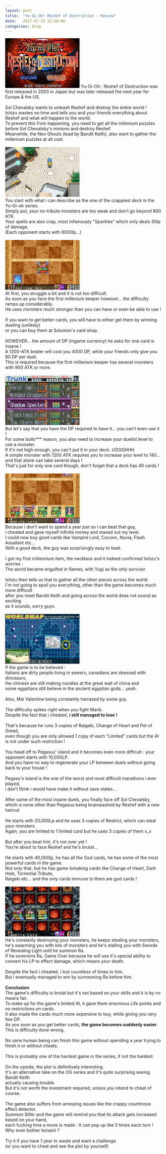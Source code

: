 ```yaml
---
layout: post
title:  "Yu-Gi-Oh! Reshef of Destruction - Review"
date:   2017-07-15 22:30:00
categories: blog
---
```

<img src="/images/reshef-5.png">
Yu-Gi-Oh : Reshef of Destruction was first released in 2003 in Japan but was later released the next year
for Europe & the US.<br>
<br>
Sol Chevalsky wants to unleash Reshef and destroy the entire world !<br>
Ishizu wastes no time and tells you and your friends everything about Reshef and what will happen to the world.<br>
To prevent this from happening, you need to get all the millenium puzzles before Sol Chevalsky's minions
and destroy Reshef.<br>
Meanwhile, the Neo Ghouls (lead by Bandit Keith), also want to gather the millenium puzzles at all cost.<br>
<br>
<img src="/images/reshef-0.png">
<br>
You start with what i can describe as the one of the crappiest deck in the Yu-Gi-oh series.<br>
Simply put, your no-tribute monsters are too weak and don't go beyond 800 ATK.<br>
Your spells are also crap, most infamously "Sparkles" which only deals 50lp of damage.<br>
(Each opponent starts with 8000lp...)<br>
<br>
<img src="/images/reshef-4.png">
<br>
At first, you struggle a bit and it is not too difficult.<br>
As soon as you face the first millenium keeper however... the difficulty ramps up considerably.<br>
He uses monsters much stronger than you can have or even be able to use !<br>
<br>
If you want to get better cards, you will have to either get them by winning dueling (unlikely)<br>
or you can buy them at Solumon's card shop.
<br>
<br>
HOWEVER... the amount of DP (ingame currency) he asks for one card is insane !<br>
A 1200-ATK beater will cost you 4000 DP, while your friends only give you 80 DP per duel.<br>
This is required because the first millenium keeper has several monsters with 900 ATK or more.<br>
<br>
<img src="/images/reshef-2.png">
<br>
But let's say that you have the DP required to have it... you can't even use it !<br>
For some bulls*** reason, you also need to increase your duelist level to use a monster.<br>
If it's not high enough, you can't put it in your deck. UGGGHHH<br>
A simple monster with 1200 ATK requires you to increase your level to 140...<br>
and that alone can take several days !<br>
That's just for only one card though, don't forget that a deck has 40 cards !<br>
<br>
<img src="/images/reshef-3.png">
<br>
Because i don't want to spend a year just so i can beat that guy, <br>
i cheated and gave myself infinite money and maxed out my level.<br>
I could now buy good cards like Vampire Lord, Cocoon, Nuvia, Flash Assailant etc...<br>
With a good deck, the guy was surprisingly easy to beat.<br>
<br>
I got my first millennium item, the necklace and it indeed confirmed Ishizu's worries :<br>
The world became engulfed in flames, with Yugi as the only survivor.<br>
<br>
Ishizu then tells us that to gather all the other pieces across the world.<br>
I'm not going to spoil you everything, other than the game becomes much more difficult<br>
after you meet Bandit Keith and going across the world does not sound as exciting<br>
as it sounds, sorry guys.<br>
<br>
<img src="/images/reshef-7.png">
<br>
If the game is to be believed :<br>
Italians are dirty people living in sewers,  canadians are obessed with dinosaurs, <br>
the chinese are still making noodles at the great wall of china and <br>
some egyptians still believe in the ancient egyptian gods... yeah.<br>
<br>
Also, Mai Valentine being constantly harrased by some guy.<br>
<br>
The difficulty spikes right when you fight Marik.<br>
Despite the fact that i cheated, <b>i still managed to lose !</b><br>
<br>
That's because he runs 3 copies of Raigeki, Change of Heart and Pot of Greed,<br>
even though you are only allowed 1 copy of each "Limited" cards but the AI is not under such restriction !<br>
<br>
You head off to Pegasus' island and it becomes even more difficult : your opponent starts with 10,000LP.<br>
And you have no way to regenerate your LP between duels without going back to your house !<br>
<br>
Pegasu's island is the one of the worst and most difficult marathons i ever played,<br>
i don't think i would have make it without save states...<br>
<br>
After some of the most insane duels, you finally face off Sol Chevalsky,<br>
which is none other than Pegasus being brainwashed by Reshef with a new haircut.<br>
<br>
He starts with 20,000Lp and he uses 3 copies of Restrict, which can steal your monsters.<br>
Again, you are limited to 1 limited card but he uses 3 copies of them x_x<br>
<br>
But after you beat him, it's not over yet !<br>
You're about to face Reshef and he's brutal...<br>
<br>
He starts with 40,000lp, he has all the God cards, he has some of the most powerful cards in the game.<br>
Not only that, but he has game-breaking cards like Change of Heart, Dark Hole, Torrential Tribute,<br>
Raigeki etc... and the only cards immune to them are god cards !<br>
<br>
<img src="/images/reshef-6.png">
<br>
He's constanly destroying your monsters, he keeps stealing your monsters, he's swarming you with lots
of monsters and he's stalling you with Swords of Revealing Light until he summon Ra.<br>
If he summons Ra, Game Over because he will use it's special ability to convert his LP to effect damage, which means your death.<br>
<br>
Despite the fact i cheated, i lost countless of times to him.<br>
But i eventually managed to win by summoning Ra before him.<br>
<br>
<b>Conclusion</b>
<br>
The game's difficulty is brutal but it's not based on your skills and it is by no means fair.<br>
To make up for the game's limited AI, it gave them enormous Life points and no restrictions on cards.<br>
It also made the cards much more expensive to buy, while giving you very few DP.<br>
As you soon as you get better cards, <b>the game becomes suddenly easier</b>.<br>
This is difficulty done wrong.<br>
<br>
No sane human being can finish this game without spending a year trying to finish it or without cheats.<br>
<br>
This is probably one of the hardest game in the series, if not the hardest.<br>
<br>
On the upside, the plot is definitively interesting.<br>
It's an alternative take on the OG series and it's quite surprising seeing Bandit Keith<br>
actually causing trouble.<br>
But it's not worth the investment required, unless you intend to cheat of course.<br>
<br>
The game also suffers from annoying issues like the crappy countinous effect detector.<br>
Summon Silfer and the game will remind you that its attack gets increased based on your hand,<br>
each fucking time a move is made : It can pop up like 5 times each turn ! <br>
Why even bother konami ?<br>
<br>
Try it if you have 1 year to waste and want a challenge.<br>
(or you want to cheat and see the plot by yourself)<br>
